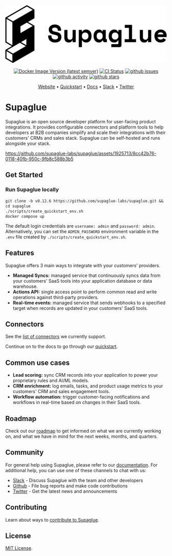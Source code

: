 <p align="center">
<picture>
  <source media="(prefers-color-scheme: dark)" srcset="https://raw.githubusercontent.com/supaglue-labs/supaglue/main/docs/static/img/logo-dark.png">
  <source media="(prefers-color-scheme: light)" srcset="https://raw.githubusercontent.com/supaglue-labs/supaglue/main/docs/static/img/logo-light.png">
  <img alt="Supaglue" src="https://raw.githubusercontent.com/supaglue-labs/supaglue/main/docs/static/img/logo-light.png">
</picture>
</p>

<p align="center">
  <a href="https://hub.docker.com/r/supaglue/api" target="_blank"><img alt="Docker Image Version (latest semver)" src="https://img.shields.io/docker/v/supaglue/api"></a>
  <a href="https://github.com/supaglue-labs/supaglue/actions/workflows/ci.yml"><img title="CI Status" src="https://github.com/supaglue-labs/supaglue/actions/workflows/ci.yml/badge.svg"></a>
  <a href="https://github.com/supaglue-labs/supaglue/issues"><img title="github issues" src="https://img.shields.io/github/issues/supaglue-labs/supaglue"></a>
  <a href="https://github.com/supaglue-labs/supaglue"><img title="github activity" src="https://img.shields.io/github/commit-activity/w/supaglue-labs/supaglue"></a>
  <a href="https://github.com/supaglue-labs/supaglue"><img title="github stars" src="https://img.shields.io/github/stars/supaglue-labs/supaglue?style=social"></a>
</p>

<p align="center">
  <a href="https://supaglue.com?ref=github-readme" target="_blank">Website</a> • <a href="https://docs.supaglue.com/quickstart?ref=github-readme" target="_blank">Quickstart</a> • <a href="https://docs.supaglue.com?ref=github-readme" target="_blank">Docs</a> • <a href="https://join.slack.com/t/supagluecommunity/shared_invite/zt-1o2hiozzl-ZRQswNzlT5W4sXwrQnVlDg" target="_blank">Slack</a> • <a href="https://twitter.com/supaglue_labs" target="_blank">Twitter</a>
</p>

# Supaglue

Supaglue is an open source developer platform for user-facing product integrations. It provides configurable connectors and platform tools to help developers at B2B companies simplify and scale their integrations with their customers' CRMs and sales stack. Supaglue can be self-hosted and runs alongside your stack.

https://github.com/supaglue-labs/supaglue/assets/1925713/8cc42b76-0118-40fb-950c-9fb8c588b3b5

## Get Started

### Run Supaglue locally

```shell
git clone -b v0.12.6 https://github.com/supaglue-labs/supaglue.git && cd supaglue
./scripts/create_quickstart_env.sh
docker compose up
```

The default login credentials are `username: admin` and `password: admin`. Alternatively, you can set the `ADMIN_PASSWORD` environment variable in the `.env` file created by `./scripts/create_quickstart_env.sh`.

## Features

Supaglue offers 3 main ways to integrate with your customers' providers.

* **Managed Syncs:** managed service that continuously syncs data from your customers' SaaS tools into your application database or data warehouse.
* **Actions API:** single access point to perform common read and write operations against third-party providers.
* **Real-time events:** managed service that sends webhooks to a specified target when records are updated in your customers' SaaS tools.

## Connectors

See the [list of connectors](https://docs.supaglue.com/connectors) we currently support.

Continue on to the docs to go through our [quickstart](https://docs.supaglue.com/quickstart?ref=github-readme).

## Common use cases

* **Lead scoring:** sync CRM records into your application to power your proprietary rules and AI/ML models.
* **CRM enrichment:** log emails, tasks, and product usage metrics to your customers' CRM and sales engagement tools.
* **Workflow automation:** trigger customer-facing notifications and workflows in real-time based on changes in their SaaS tools.

## Roadmap

Check out our [roadmap](https://github.com/orgs/supaglue-labs/projects/4) to get informed on what we are currently working on, and what we have in mind for the next weeks, months, and quarters.

## Community

For general help using Supaglue, please refer to our [documentation](https://docs.supaglue.com). For additional help, you can use one of these channels to chat with us:

* [Slack](https://join.slack.com/t/supagluecommunity/shared_invite/zt-1o2hiozzl-ZRQswNzlT5W4sXwrQnVlDg) - Discuss Supaglue with the team and other developers
* [Github](https://github.com/supaglue-labs/supaglue) - File bug reports and make code contributions
* [Twitter](https://twitter.com/supaglue_labs) - Get the latest news and announcements

## Contributing

Learn about ways to [contribute to Supaglue](https://docs.supaglue.com/roadmap).

## License

[MIT License](https://github.com/supaglue-labs/supaglue/blob/main/LICENSE).
